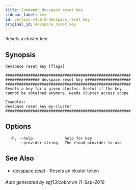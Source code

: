 ```yaml
---
title: Command: devspace reset key
sidebar_label: key
id: version-v4.0.0-devspace_reset_key
original_id: devspace_reset_key
---
```



Resets a cluster key

## Synopsis


```
devspace reset key [flags]
```

```
#######################################################
############### devspace reset key ####################
#######################################################
Resets a key for a given cluster. Useful if the key 
cannot be obtained anymore. Needs cluster access scope

Examples:
devspace reset key my-cluster
#######################################################
```
## Options

```
  -h, --help              help for key
      --provider string   The cloud provider to use
```

## See Also

* [devspace reset](/docs/cli/commands/devspace_reset)	 - Resets an cluster token

###### Auto generated by spf13/cobra on 11-Sep-2019
